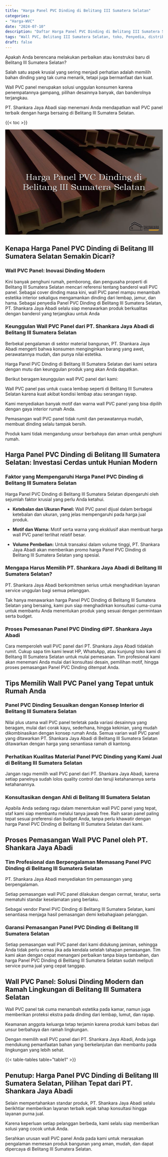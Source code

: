 ```yaml
---
title: "Harga Panel PVC Dinding di Belitang III Sumatera Selatan"
categories: 
- "Harga-WVC"
date: "2024-07-10"
description: "Daftar Harga Panel PVC Dinding di Belitang III Sumatera Selatan untuk tempat tinggal, perkantoran, serta ritel. Produk terbaik, variasi motif, warna elegan, dengan servis instalasi oleh teknisi profesional dan jaminan resmi!|Jasa penyediaan Panel PVC Dinding di Belitang III Sumatera Selatan untuk kebutuhan rumah, kantor, atau toko, beserta material terbaik dan pemasangan oleh tenaga ahli profesional dan jaminan resmi.|Solusi Panel PVC Dinding di Belitang III Sumatera Selatan yang terbukti untuk tempat tinggal, office, serta gerai, bersama panel unggulan dan instalasi oleh tim profesional dan garansi resmi.|Penjualan Panel PVC Dinding di Belitang III Sumatera Selatan bagi rumah, kantor, dan ritel, dengan material unggulan dan penempatan oleh tim profesional, dilengkapi beserta jaminan resmi.}"
tags: "Wall PVC, Belitang III Sumatera Selatan, toko, Penyedia, distributor"
draft: false
---
```


Apakah Anda berencana melakukan perbaikan atau konstruksi baru di Belitang III Sumatera Selatan?

Salah satu aspek krusial yang sering menjadi perhatian adalah memilih bahan dinding yang tak cuma menarik, tetapi juga bermanfaat dan kuat.

Wall PVC panel merupakan solusi unggulan konsumen karena penempatannya gampang, pilihan desainnya banyak, dan banderolnya terjangkau.

PT. Shankara Jaya Abadi siap menemani Anda mendapatkan wall PVC panel terbaik dengan harga bersaing di Belitang III Sumatera Selatan.

{{< toc >}}

![Harga Panel PVC Dinding di Belitang III Sumatera Selatan](/images/Harga-WVC/Harga-Panel-PVC-Dinding-di-Belitang-III-Sumatera-Selatan.png)


## Kenapa Harga Panel PVC Dinding di Belitang III Sumatera Selatan Semakin Dicari?

### Wall PVC Panel: Inovasi Dinding Modern

Kini banyak penghuni rumah, pemborong, dan pengusaha properti di Belitang III Sumatera Selatan mencari referensi tentang banderol wall PVC panel. Sebagai cover dinding masa kini, wall PVC panel mampu menambah estetika interior sekaligus mengamankan dinding dari lembap, jamur, dan hama. Sebagai penyedia Panel PVC Dinding di Belitang III Sumatera Selatan, PT. Shankara Jaya Abadi selalu siap menawarkan produk berkualitas dengan banderol yang terjangkau untuk Anda

### Keunggulan Wall PVC Panel dari PT. Shankara Jaya Abadi di Belitang III Sumatera Selatan

Berbekal pengalaman di sektor material bangunan, PT. Shankara Jaya Abadi mengerti bahwa konsumen menginginkan barang yang awet, perawatannya mudah, dan punya nilai estetika.

Harga Panel PVC Dinding di Belitang III Sumatera Selatan dari kami setara dengan mutu dan keunggulan produk yang akan Anda dapatkan.

Berikut beragam keunggulan wall PVC panel dari kami:

Wall PVC panel pas untuk cuaca lembap seperti di Belitang III Sumatera Selatan karena kuat akibat kondisi lembap atau serangan rayap.

Kami menyediakan banyak motif dan warna wall PVC panel yang bisa dipilih dengan gaya interior rumah Anda.

Pemasangan wall PVC panel tidak rumit dan perawatannya mudah, membuat dinding selalu tampak bersih.

Produk kami tidak mengandung unsur berbahaya dan aman untuk penghuni rumah.

## Harga Panel PVC Dinding di Belitang III Sumatera Selatan: Investasi Cerdas untuk Hunian Modern

### Faktor yang Mempengaruhi Harga Panel PVC Dinding di Belitang III Sumatera Selatan

Harga Panel PVC Dinding di Belitang III Sumatera Selatan dipengaruhi oleh sejumlah faktor krusial yang perlu Anda ketahui.

- **Ketebalan dan Ukuran Panel:** Wall PVC panel dijual dalam berbagai ketebalan dan ukuran, yang jelas mempengaruhi pada harga jual produk.

- **Motif dan Warna:** Motif serta warna yang eksklusif akan membuat harga wall PVC panel terlihat relatif besar.

- **Volume Pembelian:** Untuk transaksi dalam volume tinggi, PT. Shankara Jaya Abadi akan memberikan promo harga Panel PVC Dinding di Belitang III Sumatera Selatan yang spesial.

### Mengapa Harus Memilih PT. Shankara Jaya Abadi di Belitang III Sumatera Selatan?

PT. Shankara Jaya Abadi berkomitmen serius untuk menghadirkan layanan service unggulan bagi semua pelanggan.

Tak hanya menawarkan harga Panel PVC Dinding di Belitang III Sumatera Selatan yang bersaing, kami pun siap menghadirkan konsultasi cuma-cuma untuk membantu Anda menentukan produk yang sesuai dengan permintaan serta budget.

### Proses Pemesanan Panel PVC Dinding diPT. Shankara Jaya Abadi

Cara memperoleh wall PVC panel dari PT. Shankara Jaya Abadi tidaklah rumit. Cukup sapa tim kami lewat HP, WhatsApp, atau kunjungi toko kami di Belitang III Sumatera Selatan untuk mulai pemesanan. Tim profesional kami akan menemani Anda mulai dari konsultasi desain, pemilihan motif, hingga proses pemasangan Panel PVC Dinding ditempat Anda.

## Tips Memilih Wall PVC Panel yang Tepat untuk Rumah Anda

### Panel PVC Dinding Sesuaikan dengan Konsep Interior di Belitang III Sumatera Selatan

Nilai plus utama wall PVC panel terletak pada variasi desainnya yang beragam, mulai dari corak kayu, sederhana, hingga kekinian, yang mudah dikombinasikan dengan konsep rumah Anda. Semua varian wall PVC panel yang ditawarkan PT. Shankara Jaya Abadi di Belitang III Sumatera Selatan ditawarkan dengan harga yang senantiasa ramah di kantong.

### Perhatikan Kualitas Material Panel PVC Dinding yang Kami Jual di Belitang III Sumatera Selatan

Jangan ragu memilih wall PVC panel dari PT. Shankara Jaya Abadi, karena setiap panelnya sudah lolos quality control dan teruji ketahanannya serta ketahanannya.

### Konsultasikan dengan Ahli di Belitang III Sumatera Selatan

Apabila Anda sedang ragu dalam menentukan wall PVC panel yang tepat, staf kami siap membantu melalui tanya jawab free. Raih saran panel paling tepat sesuai preferensi dan budget Anda, tanpa perlu khawatir dengan harga Panel PVC Dinding di Belitang III Sumatera Selatan dari kami.

## Proses Pemasangan Wall PVC Panel oleh PT. Shankara Jaya Abadi

### Tim Profesional dan Berpengalaman Memasang Panel PVC Dinding di Belitang III Sumatera Selatan

PT. Shankara Jaya Abadi menyediakan tim pemasangan yang berpengalaman.

Setiap pemasangan wall PVC panel dilakukan dengan cermat, teratur, serta mematuhi standar keselamatan yang berlaku.

Sebagai vendor Panel PVC Dinding di Belitang III Sumatera Selatan, kami senantiasa menjaga hasil pemasangan demi kebahagiaan pelanggan.

### Garansi Pemasangan Panel PVC Dinding di Belitang III Sumatera Selatan

Setiap pemasangan wall PVC panel dari kami didukung jaminan, sehingga Anda tidak perlu cemas jika ada kendala setelah tahapan pemasangan. Tim kami akan dengan cepat menangani perbaikan tanpa biaya tambahan, dan harga Panel PVC Dinding di Belitang III Sumatera Selatan sudah meliputi service purna jual yang cepat tanggap.

## Wall PVC Panel: Solusi Dinding Modern dan Ramah Lingkungan di Belitang III Sumatera Selatan

Wall PVC panel tak cuma menambah estetika pada kamar, namun juga memberikan proteksi ekstra pada dinding dari lembap, lumut, dan rayap.

Keamanan anggota keluarga tetap terjamin karena produk kami bebas dari unsur berbahaya dan ramah lingkungan.

Dengan memilih wall PVC panel dari PT. Shankara Jaya Abadi, Anda juga mendukung pemanfaatan bahan yang berkelanjutan dan membantu pada lingkungan yang lebih sehat.

{{< table-tables table="table1" >}}

## Penutup: Harga Panel PVC Dinding di Belitang III Sumatera Selatan, Pilihan Tepat dari PT. Shankara Jaya Abadi

Selain mempertahankan standar produk, PT. Shankara Jaya Abadi selalu berikhtiar memberikan layanan terbaik sejak tahap konsultasi hingga layanan purna jual.

Karena keperluan setiap pelanggan berbeda, kami selalu siap memberikan solusi yang cocok untuk Anda.

Serahkan urusan wall PVC panel Anda pada kami untuk merasakan pengalaman memesan produk bangunan yang aman, mudah, dan dapat dipercaya di Belitang III Sumatera Selatan.